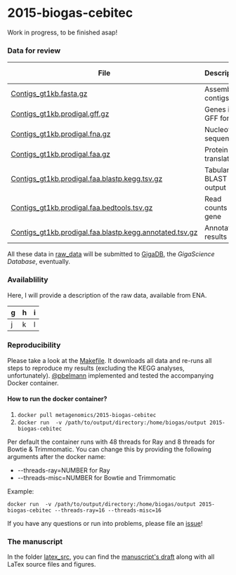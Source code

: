 # 2015-biogas-cebitec

Work in progress, to be finished asap!

### Data for review

File | Description | Analysis step
--- | --- | ---
[Contigs_gt1kb.fasta.gz](raw_data/Contigs_gt1kb.fasta.gz) | Assembled contigs | RayMeta assembly
[Contigs_gt1kb.prodigal.gff.gz](raw_data/Contigs_gt1kb.prodigal.gff.gz) | Genes in GFF format | Gene prediction
[Contigs_gt1kb.prodigal.fna.gz](raw_data/Contigs_gt1kb.prodigal.fna.gz) | Nucleotide sequences | Gene prediction
[Contigs_gt1kb.prodigal.faa.gz](raw_data/Contigs_gt1kb.prodigal.faa.gz) | Protein translations | Gene prediction
[Contigs_gt1kb.prodigal.faa.blastp.kegg.tsv.gz](raw_data/Contigs_gt1kb.prodigal.faa.blastp.kegg.tsv.gz) | Tabular BLAST output | BLASTP vs. KEGG
[Contigs_gt1kb.prodigal.faa.bedtools.tsv.gz](raw_data/Contigs_gt1kb.prodigal.faa.bedtools.tsv.gz) | Read counts per gene | BEDTools multicov
[Contigs_gt1kb.prodigal.faa.blastp.kegg.annotated.tsv.gz](raw_data/Contigs_gt1kb.prodigal.faa.blastp.kegg.annotated.tsv.gz) | Annotated results | Custom: [annotate.pl](annotate.pl)

All these data in [raw_data](raw_data) will be submitted to [GigaDB](http://gigadb.org/), the *GigaScience Database*, eventually.

### Availablility

Here, I will provide a description of the raw data, available from ENA.

g | h | i
--- | --- | ---
j | k | l

### Reproducibility

Please take a look at the [Makefile](Makefile). It downloads all data and re-runs all steps to reproduce my results (excluding the KEGG analyses, unfortunately). [@pbelmann](https://github.com/pbelmann) implemented and tested the accompanying Docker container.

#### How to run the docker container?

1. `docker pull metagenomics/2015-biogas-cebitec`
2. `docker run  -v /path/to/output/directory:/home/biogas/output 2015-biogas-cebitec`
     
Per default the container runs with 48 threads for Ray and 8 threads for Bowtie & Trimmomatic. You can change this by providing the following arguments after the docker name:
   
   * --threads-ray=NUMBER for Ray
   * --threads-misc=NUMBER for Bowtie and Trimmomatic

Example:

`docker run  -v /path/to/output/directory:/home/biogas/output 2015-biogas-cebitec --threads-ray=16 --threads-misc=16`

If you have any questions or run into problems, please file an [issue](https://github.com/abremges/2015-biogas-cebitec/issues)!

### The manuscript

In the folder [latex_src](latex_src), you can find the [manuscript's draft](latex_src/bremges_gigascience_2015.pdf) along with all LaTex source files and figures.
